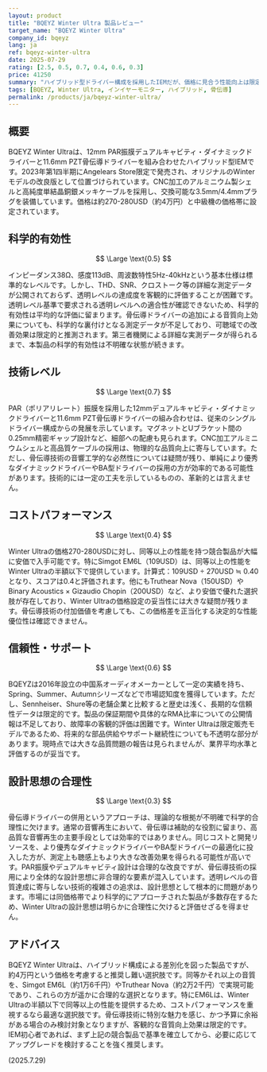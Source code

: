 ```yaml
---
layout: product
title: "BQEYZ Winter Ultra 製品レビュー"
target_name: "BQEYZ Winter Ultra"
company_id: bqeyz
lang: ja
ref: bqeyz-winter-ultra
date: 2025-07-29
rating: [2.5, 0.5, 0.7, 0.4, 0.6, 0.3]
price: 41250
summary: "ハイブリッド型ドライバー構成を採用したIEMだが、価格に見合う性能向上は限定的"
tags: [BQEYZ, Winter Ultra, インイヤーモニター, ハイブリッド, 骨伝導]
permalink: /products/ja/bqeyz-winter-ultra/
---
```

## 概要

BQEYZ Winter Ultraは、12mm PAR振膜デュアルキャビティ・ダイナミックドライバーと11.6mm PZT骨伝導ドライバーを組み合わせたハイブリッド型IEMです。2023年第1四半期にAngelears Store限定で発売され、オリジナルのWinterモデルの改良版として位置づけられています。CNC加工のアルミニウム製シェルと高純度単結晶銅銀メッキケーブルを採用し、交換可能な3.5mm/4.4mmプラグを装備しています。価格は約270-280USD（約4万円）と中級機の価格帯に設定されています。

## 科学的有効性

$$ \Large \text{0.5} $$

インピーダンス38Ω、感度113dB、周波数特性5Hz-40kHzという基本仕様は標準的なレベルです。しかし、THD、SNR、クロストーク等の詳細な測定データが公開されておらず、透明レベルの達成度を客観的に評価することが困難です。透明レベル基準で要求される透明レベルへの適合性が確認できないため、科学的有効性は平均的な評価に留まります。骨伝導ドライバーの追加による音質向上効果についても、科学的な裏付けとなる測定データが不足しており、可聴域での改善効果は限定的と推測されます。第三者機関による詳細な実測データが得られるまで、本製品の科学的有効性は不明確な状態が続きます。

## 技術レベル

$$ \Large \text{0.7} $$

PAR（ポリアリレート）振膜を採用した12mmデュアルキャビティ・ダイナミックドライバーと11.6mm PZT骨伝導ドライバーの組み合わせは、従来のシングルドライバー構成からの発展を示しています。マグネットとUブラケット間の0.25mm精密ギャップ設計など、細部への配慮も見られます。CNC加工アルミニウムシェルと高品質ケーブルの採用は、物理的な品質向上に寄与しています。ただし、骨伝導技術の音響工学的な必然性については疑問が残り、単純により優秀なダイナミックドライバーやBA型ドライバーの採用の方が効率的である可能性があります。技術的には一定の工夫を示しているものの、革新的とは言えません。

## コストパフォーマンス

$$ \Large \text{0.4} $$

Winter Ultraの価格270-280USDに対し、同等以上の性能を持つ競合製品が大幅に安価で入手可能です。特にSimgot EM6L（109USD）は、同等以上の性能をWinter Ultraの半額以下で提供しています。計算式：109USD ÷ 270USD ≒ 0.40となり、スコアは0.4と評価されます。他にもTruthear Nova（150USD）やBinary Acoustics × Gizaudio Chopin（200USD）など、より安価で優れた選択肢が存在しており、Winter Ultraの価格設定の妥当性には大きな疑問が残ります。骨伝導技術の付加価値を考慮しても、この価格差を正当化する決定的な性能優位性は確認できません。

## 信頼性・サポート

$$ \Large \text{0.6} $$

BQEYZは2016年設立の中国系オーディオメーカーとして一定の実績を持ち、Spring、Summer、Autumnシリーズなどで市場認知度を獲得しています。ただし、Sennheiser、Shure等の老舗企業と比較すると歴史は浅く、長期的な信頼性データは限定的です。製品の保証期間や具体的なRMA比率についての公開情報は不足しており、故障率の客観的評価は困難です。Winter Ultraは限定販売モデルであるため、将来的な部品供給やサポート継続性についても不透明な部分があります。現時点では大きな品質問題の報告は見られませんが、業界平均水準と評価するのが妥当です。

## 設計思想の合理性

$$ \Large \text{0.3} $$

骨伝導ドライバーの併用というアプローチは、理論的な根拠が不明確で科学的合理性に欠けます。通常の音響再生において、骨伝導は補助的な役割に留まり、高品質な音響再生の主要手段としては効率的ではありません。同じコストと開発リソースを、より優秀なダイナミックドライバーやBA型ドライバーの最適化に投入した方が、測定上も聴感上もより大きな改善効果を得られる可能性が高いです。PAR振膜やデュアルキャビティ設計は合理的な改良ですが、骨伝導技術の採用により全体的な設計思想に非合理的な要素が混入しています。透明レベルの音質達成に寄与しない技術的複雑さの追求は、設計思想として根本的に問題があります。市場には同価格帯でより科学的にアプローチされた製品が多数存在するため、Winter Ultraの設計思想は明らかに合理性に欠けると評価せざるを得ません。

## アドバイス

BQEYZ Winter Ultraは、ハイブリッド構成による差別化を図った製品ですが、約4万円という価格を考慮すると推奨し難い選択肢です。同等かそれ以上の音質を、Simgot EM6L（約1万6千円）やTruthear Nova（約2万2千円）で実現可能であり、これらの方が遥かに合理的な選択となります。特にEM6Lは、Winter Ultraの半額以下で同等以上の性能を提供するため、コストパフォーマンスを重視するなら最適な選択肢です。骨伝導技術に特別な魅力を感じ、かつ予算に余裕がある場合のみ検討対象となりますが、客観的な音質向上効果は限定的です。IEM初心者であれば、まず上記の競合製品で基準を確立してから、必要に応じてアップグレードを検討することを強く推奨します。

(2025.7.29)
